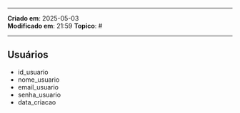 ***
**Criado em**: 2025-05-03  
**Modificado em**: 21:59
**Topico**: #
***


## Usuários

- id_usuario
- nome_usuario
- email_usuario
- senha_usuario
- data_criacao